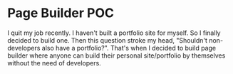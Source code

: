 # Page Builder POC

I quit my job recently. I haven't built a portfolio site for myself. So I finally decided to build one. Then this question stroke my head, "Shouldn't non-developers also have a portfolio?". That's when I decided to build page builder where anyone can build their personal site/portfolio by themselves without the need of developers.
